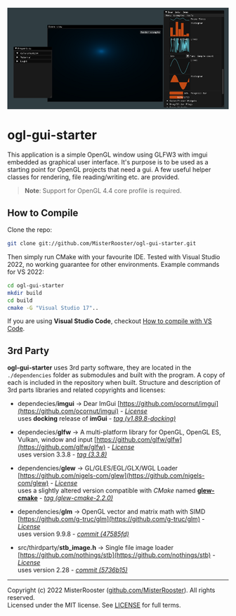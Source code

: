 ![Preview](preview.png)

# ogl-gui-starter

This application is a simple OpenGL window using GLFW3 with imgui embedded as graphical user interface.
It's purpose is to be used as a starting point for OpenGL projects that
need a gui.
A few useful helper classes for rendering, file reading/writing etc. are provided.

> **Note**:
Support for OpenGL 4.4 core profile is required.

## How to Compile

Clone the repo:

```bash
git clone git://github.com/MisterRooster/ogl-gui-starter.git
```

Then simply run CMake with your favourite IDE. Tested with Visual Studio 2022,
no working guarantee for other environments.
Example commands for VS 2022:

```bash
cd ogl-gui-starter 
mkdir build
cd build
cmake -G "Visual Studio 17"..
```

If you are using **Visual Studio Code**, checkout [How to compile with VS Code](docs/compile-instructions-vscode.md).

## 3rd Party

**ogl-gui-starter** uses 3rd party software, they are located in the `./dependencies` folder as submodules and built with the program. A copy of each is included in the repository when built.
Structure and description of 3rd parts libraries and related copyrights and licenses:

 - dependecies/**imgui** → Dear ImGui
[https://github.com/ocornut/imgui](https://github.com/ocornut/imgui) - [*License*](https://github.com/ocornut/imgui/blob/v1.89.8-docking/LICENSE.txt)<br>
uses **docking** release of **imGui** - [*tag (v1.89.8-docking)*](https://github.com/ocornut/imgui/tree/v1.89.8-docking)

- dependecies/**glfw** → A multi-platform library for OpenGL, OpenGL ES, Vulkan, window and input
 [https://github.com/glfw/glfw](https://github.com/glfw/glfw) - [*License*](https://github.com/glfw/glfw/blob/3.3.8/LICENSE.md)<br>
uses version 3.3.8 - [*tag (3.3.8)*](https://github.com/glfw/glfw/tree/3.3.8)

- dependencies/**glew** → GL/GLES/EGL/GLX/WGL Loader
[https://github.com/nigels-com/glew](https://github.com/nigels-com/glew) - [*License*](https://github.com/nigels-com/glew/blob/glew-2.2.0/LICENSE.txt)<br>
uses a slightly altered version compatible with *CMake* named [**glew-cmake**](https://github.com/Perlmint/glew-cmake) - [*tag (glew-cmake-2.2.0)*](https://github.com/Perlmint/glew-cmake/tree/glew-cmake-2.2.0)

- dependencies/**glm** → OpenGL vector and matrix math with SIMD
[https://github.com/g-truc/glm](https://github.com/g-truc/glm) - [*License*](https://github.com/g-truc/glm/blob/47585fde0c49fa77a2bf2fb1d2ead06999fd4b6e/copying.txt)<br>
uses version 9.9.8 - [*commit (47585fd)*](https://github.com/g-truc/glm/tree/47585fde0c49fa77a2bf2fb1d2ead06999fd4b6e)

- src/thirdparty/**stb_image.h** → Single file image loader
[https://github.com/nothings/stb](https://github.com/nothings/stb) - [*License*](https://github.com/nothings/stb/blob/5736b15f7ea0ffb08dd38af21067c314d6a3aae9/LICENSE)<br>
uses version 2.28 - [*commit (5736b15)*](https://github.com/nothings/stb/tree/5736b15f7ea0ffb08dd38af21067c314d6a3aae9)

-----
Copyright (c) 2022 MisterRooster ([github.com/MisterRooster](https://github.com/MisterRooster)). All rights reserved.  
Licensed under the MIT license. See [LICENSE](LICENSE) for full terms.
